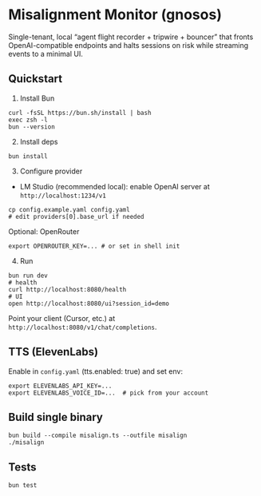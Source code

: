 # Misalignment Monitor (gnosos)

Single-tenant, local “agent flight recorder + tripwire + bouncer” that fronts OpenAI-compatible endpoints and halts sessions on risk while streaming events to a minimal UI.

## Quickstart

1) Install Bun
```
curl -fsSL https://bun.sh/install | bash
exec zsh -l
bun --version
```

2) Install deps
```
bun install
```

3) Configure provider
- LM Studio (recommended local): enable OpenAI server at `http://localhost:1234/v1`
```
cp config.example.yaml config.yaml
# edit providers[0].base_url if needed
```

Optional: OpenRouter
```
export OPENROUTER_KEY=... # or set in shell init
```

4) Run
```
bun run dev
# health
curl http://localhost:8080/health
# UI
open http://localhost:8080/ui?session_id=demo
```

Point your client (Cursor, etc.) at `http://localhost:8080/v1/chat/completions`.

## TTS (ElevenLabs)
Enable in `config.yaml` (tts.enabled: true) and set env:
```
export ELEVENLABS_API_KEY=...
export ELEVENLABS_VOICE_ID=...  # pick from your account
```

## Build single binary
```
bun build --compile misalign.ts --outfile misalign
./misalign
```

## Tests
```
bun test
```

